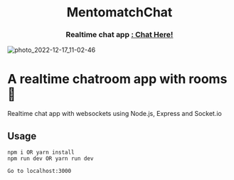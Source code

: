 <div align="center">
  <h1>MentomatchChat</h1>
  <h3>Realtime chat app <a href="https://chatroom-app-lac.vercel.app/"> : Chat Here! </a></h3>
</div>

![photo_2022-12-17_11-02-46](https://user-images.githubusercontent.com/113296626/208227640-46a48188-2004-4f61-85db-b6b511d11330.jpg) 

# A realtime chatroom app with rooms 💬
 Realtime chat app with websockets using Node.js, Express and Socket.io

## Usage

```
npm i OR yarn install
npm run dev OR yarn run dev

Go to localhost:3000
```
